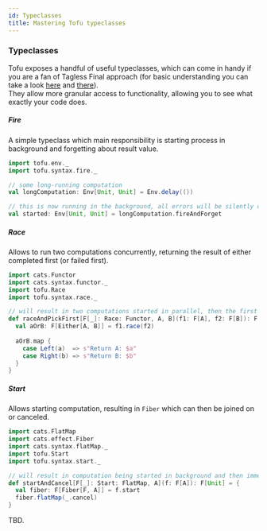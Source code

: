 ```yaml
---
id: Typeclasses
title: Mastering Tofu typeclasses
---
```


### Typeclasses
Tofu exposes a handful of useful typeclasses, which can come in handy if you are a fan of Tagless Final approach 
(for basic understanding you can take a look [here](https://scalac.io/tagless-final-pattern-for-scala-code/) and [there](https://typelevel.org/blog/2018/05/09/tagless-final-streaming.html)).  
They allow more granular access to functionality, allowing you to see what exactly your code does.   


##### Fire
A simple typeclass which main responsibility is starting process in background and forgetting about result value.
```scala mdoc
import tofu.env._
import tofu.syntax.fire._

// some long-running computation
val longComputation: Env[Unit, Unit] = Env.delay(())

// this is now running in the background, all errors will be silently discarded
val started: Env[Unit, Unit] = longComputation.fireAndForget
``` 

##### Race
Allows to run two computations concurrently, returning the result of either completed first (or failed first).
```scala mdoc
import cats.Functor
import cats.syntax.functor._
import tofu.Race
import tofu.syntax.race._

// will result in two computations started in parallel, then the first one to return will be handled 
def raceAndPickFirst[F[_]: Race: Functor, A, B](f1: F[A], f2: F[B]): F[String] = {
  val aOrB: F[Either[A, B]] = f1.race(f2)
  
  aOrB.map {
    case Left(a)  => s"Return A: $a"
    case Right(b) => s"Return B: $b"
  }
}
``` 

##### Start
Allows starting computation, resulting in `Fiber` which can then be joined on or canceled.
```scala mdoc
import cats.FlatMap
import cats.effect.Fiber
import cats.syntax.flatMap._
import tofu.Start
import tofu.syntax.start._

// will result in computation being started in background and then immediately canceled
def startAndCancel[F[_]: Start: FlatMap, A](f: F[A]): F[Unit] = {
  val fiber: F[Fiber[F, A]] = f.start
  fiber.flatMap(_.cancel)
}
```

TBD.